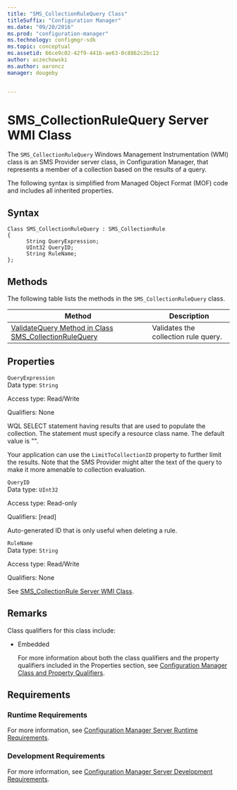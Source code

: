 ```yaml
---
title: "SMS_CollectionRuleQuery Class"
titleSuffix: "Configuration Manager"
ms.date: "09/20/2016"
ms.prod: "configuration-manager"
ms.technology: configmgr-sdk
ms.topic: conceptual
ms.assetid: 66ce9c02-42f9-441b-ae63-0c8862c2bc12
author: aczechowski
ms.author: aaroncz
manager: dougeby


---
```

# SMS_CollectionRuleQuery Server WMI Class
The `SMS_CollectionRuleQuery` Windows Management Instrumentation (WMI) class is an SMS Provider server class, in Configuration Manager, that represents a member of a collection based on the results of a query.  

 The following syntax is simplified from Managed Object Format (MOF) code and includes all inherited properties.  

## Syntax  

```  
Class SMS_CollectionRuleQuery : SMS_CollectionRule  
{  
      String QueryExpression;  
      UInt32 QueryID;  
      String RuleName;  
};  
```  

## Methods  
 The following table lists the methods in the `SMS_CollectionRuleQuery` class.  

|Method|Description|  
|------------|-----------------|  
|[ValidateQuery Method in Class SMS_CollectionRuleQuery](../../../../../develop/reference/core/clients/collections/validatequery-method-in-class-sms_collectionrulequery.md)|Validates the collection rule query.|  

## Properties  
 `QueryExpression`  
 Data type: `String`  

 Access type: Read/Write  

 Qualifiers: None  

 WQL SELECT statement having results that are used to populate the collection. The statement must specify a resource class name. The default value is "".  

 Your application can use the `LimitToCollectionID` property to further limit the results. Note that the SMS Provider might alter the text of the query to make it more amenable to collection evaluation.  

 `QueryID`  
 Data type: `UInt32`  

 Access type: Read-only  

 Qualifiers: [read]  

 Auto-generated ID that is only useful when deleting a rule.  

 `RuleName`  
 Data type: `String`  

 Access type: Read/Write  

 Qualifiers: None  

 See [SMS_CollectionRule Server WMI Class](../../../../../develop/reference/core/clients/collections/sms_collectionrule-server-wmi-class.md).  

## Remarks  
 Class qualifiers for this class include:  

- Embedded  

  For more information about both the class qualifiers and the property qualifiers included in the Properties section, see [Configuration Manager Class and Property Qualifiers](../../../../../develop/reference/misc/class-and-property-qualifiers.md).  

## Requirements  

### Runtime Requirements  
 For more information, see [Configuration Manager Server Runtime Requirements](../../../../../develop/core/reqs/server-runtime-requirements.md).  

### Development Requirements  
 For more information, see [Configuration Manager Server Development Requirements](../../../../../develop/core/reqs/server-development-requirements.md).  
